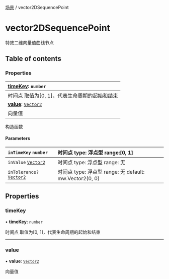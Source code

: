 [场景](../groups/场景.场景.md) / vector2DSequencePoint

# vector2DSequencePoint <Badge type="tip" text="Class" /> <Score text="vector2DSequencePoint" />

特效二维向量值曲线节点

## Table of contents

### Properties <Score text="Properties" /> 
| **[timeKey](mw.vector2DSequencePoint.md#timekey)**: `number`  |
| :-----|
| 时间点 取值为[0, 1]，代表生命周期的起始和结束|
| **[value](mw.vector2DSequencePoint.md#value)**: [`Vector2`](mw.Vector2.md)  |
| 向量值|

构造函数

#### Parameters

| `inTimeKey` `number` | 时间点 type: 浮点型 range:[0, 1] |
| :------ | :------ |
| `inValue` [`Vector2`](mw.Vector2.md) | 时间点 type: 浮点型 range: 无 |
| `inTolerance?` [`Vector2`](mw.Vector2.md) | 时间点 type: 浮点型 range: 无 default: mw.Vector2(0, 0) |

## Properties

### timeKey <Score text="timeKey" /> 

• **timeKey**: `number`

时间点 取值为[0, 1]，代表生命周期的起始和结束

___

### value <Score text="value" /> 

• **value**: [`Vector2`](mw.Vector2.md)

向量值
